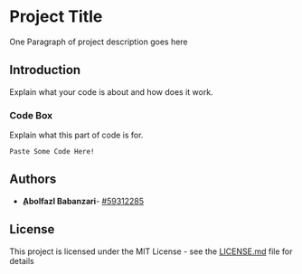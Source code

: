 ﻿# Project Title

One Paragraph of project description goes here

## Introduction

Explain what your code is about and how does it work.


### Code Box 

Explain what this part of code is for.

```
Paste Some Code Here!
```

 

## Authors

* **ِAbolfazl Babanzari**- [#59312285](https://github.com/#59312285)

## License

This project is licensed under the MIT License - see the [LICENSE.md](LICENSE.md) file for details
